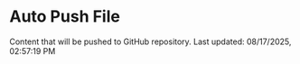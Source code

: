 # Auto Push File

Content that will be pushed to GitHub repository.
Last updated: 08/17/2025, 02:57:19 PM